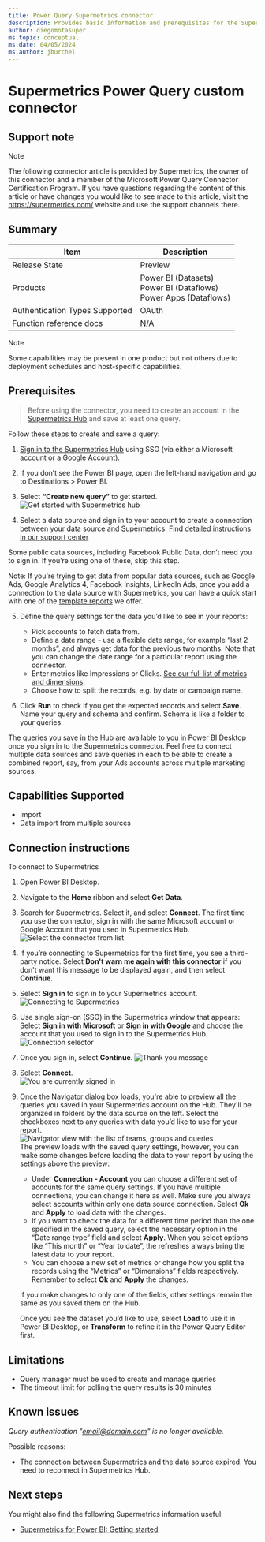 ```yaml
---
title: Power Query Supermetrics connector
description: Provides basic information and prerequisites for the Supermetrics connector, supported authentication types, outlines limitations and issues.
author: diegomotasuper
ms.topic: conceptual
ms.date: 04/05/2024
ms.author: jburchel
---
```


# Supermetrics Power Query custom connector

## Support note

>[!Note]
>The following connector article is provided by Supermetrics, the owner of this connector and a member of the Microsoft Power Query Connector Certification Program. If you have questions regarding the content of this article or have changes you would like to see made to this article, visit the https://supermetrics.com/ website and use the support channels there.

## Summary
| Item | Description                                                                       |
| ---- |-----------------------------------------------------------------------------------|
| Release State | Preview                                                                     |
| Products | Power BI (Datasets)<br/>Power BI (Dataflows)<br/> Power Apps (Dataflows) |
| Authentication Types Supported | OAuth                                  |
| Function reference docs | N/A |

>[!Note]
>Some capabilities may be present in one product but not others due to deployment schedules and host-specific capabilities.


## Prerequisites
>Before using the connector, you need to create an account in the [Supermetrics Hub](https://hub.supermetrics.com)  and save at least one query.

Follow these steps to create and save a query:

1. [Sign in to the Supermetrics Hub](https://hub.supermetrics.com/) using SSO (via either a Microsoft account or a Google Account).

2. If you don’t see the Power BI page, open the left-hand navigation and go to Destinations > Power BI.

3. Select **“Create new query”** to get started.
![Get started with Supermetrics hub](./media/supermetrics/sm_get_started_with_query_manager.png "Get started with query manager")

4. Select a data source and sign in to your account to create a connection between your data source and Supermetrics. [Find detailed instructions in our support center](https://supermetrics.com/docs/product-power-bi-getting-started/)

Some public data sources, including Facebook Public Data, don’t need you to sign in. If you’re using one of these, skip this step.

Note: If you're trying to get data from popular data sources, such as Google Ads, Google Analytics 4, Facebook Insights, LinkedIn Ads, once you add a connection to the data source with Supermetrics, you can have a quick start with one of the [template reports](https://supermetrics.com/template-gallery?page=1&search=&destination=567736) we offer.


5. Define the query settings for the data you’d like to see in your reports:
    - Pick accounts to fetch data from.
    - Define a date range - use a flexible date range, for example “last 2 months”, and always get data for the previous two months. Note that you can change the date range for a particular report using the connector.
    - Enter metrics like Impressions or Clicks. [See our full list of metrics and dimensions](https://supermetrics.com/docs/).
    - Choose how to split the records, e.g. by date or campaign name.

6. Click **Run** to check if you get the expected records and select **Save**. Name your query and schema and confirm. Schema is like a folder to your queries.

The queries you save in the Hub are available to you in Power BI Desktop once you sign in to the Supermetrics connector. Feel free to connect multiple data sources and save queries in each to be able to create a combined report, say, from your Ads accounts across multiple marketing sources.



## Capabilities Supported
* Import 
* Data import from multiple sources

## Connection instructions
To connect to Supermetrics
1. Open Power BI Desktop.

2. Navigate to the **Home** ribbon and select **Get Data**.

3. Search for Supermetrics. Select it, and select **Connect**.  The first time you use the connector, sign in with the same Microsoft account or Google Account that you used in Supermetrics Hub.
![Select the connector from list](./media/supermetrics/sm_connectors_list.png "Select the connector from list")

4. If you’re connecting to Supermetrics for the first time, you see a third-party notice. Select **Don't warn me again with this connector** if you don't want this message to be displayed again, and then select **Continue**.

5. Select **Sign in** to sign in to your Supermetrics account.  
![Connecting to Supermetrics](./media/supermetrics/sm_connect_to_supermetrics.png "Connecting to Supermetrics")

6. Use single sign-on (SSO) in the Supermetrics window that appears: Select **Sign in with Microsoft** or **Sign in with Google** and choose the account that you used to sign in to the Supermetrics Hub.
![Connection selector](./media/supermetrics/sm_signin_page.png "Connection selector")

7. Once you sign in, select **Continue**.
![Thank you message](./media/supermetrics/sm_thanks_page.png "Thank you message")

8. Select **Connect**.  
![You are currently signed in](./media/supermetrics/sm_signed_in.png "You are currently signed in")

9. Once the Navigator dialog box loads, you're able to preview all the queries you saved in your Supermetrics account on the Hub. They'll be organized in folders by the data source on the left. Select the checkboxes next to any queries with data you’d like to use for your report.  
![Navigator view with the list of teams, groups and queries](./media/supermetrics/sm_navigator.png "Navigator view with the list of teams, groups and queries")  
   The preview loads with the saved query settings, however, you can make some changes before loading the data to your report by using the settings above the preview:
   - Under **Connection - Account** you can choose a different set of accounts for the same query settings. If you have multiple connections, you can change it here as well.  Make sure you always select accounts within only one data source connection. Select **Ok** and **Apply** to load data with the changes.
   - If you want to check the data for a different time period than the one specified in the saved query, select the necessary option in the “Date range type” field and select **Apply**. When you select options like “This month” or “Year to date”, the refreshes always bring the latest data to your report.
   - You can choose a new set of metrics or change how you split the records using the “Metrics” or “Dimensions” fields respectively. Remember to select **Ok** and **Apply** the changes.

    If you make changes to only one of the fields, other settings remain the same as you saved them on the Hub.

    Once you see the dataset you’d like to use, select **Load** to use it in Power BI Desktop, or **Transform** to refine it in the Power Query Editor first.

## Limitations
- Query manager must be used to create and manage queries
- The timeout limit for polling the query results is 30 minutes

## Known issues

*Query authentication "email@domain.com" is no longer available.*

Possible reasons:
- The connection between Supermetrics and the data source expired. You need to reconnect in Supermetrics Hub.

## Next steps

You might also find the following Supermetrics information useful:

* [Supermetrics for Power BI: Getting started](https://supermetrics.com/docs/product-power-bi-getting-started/)
